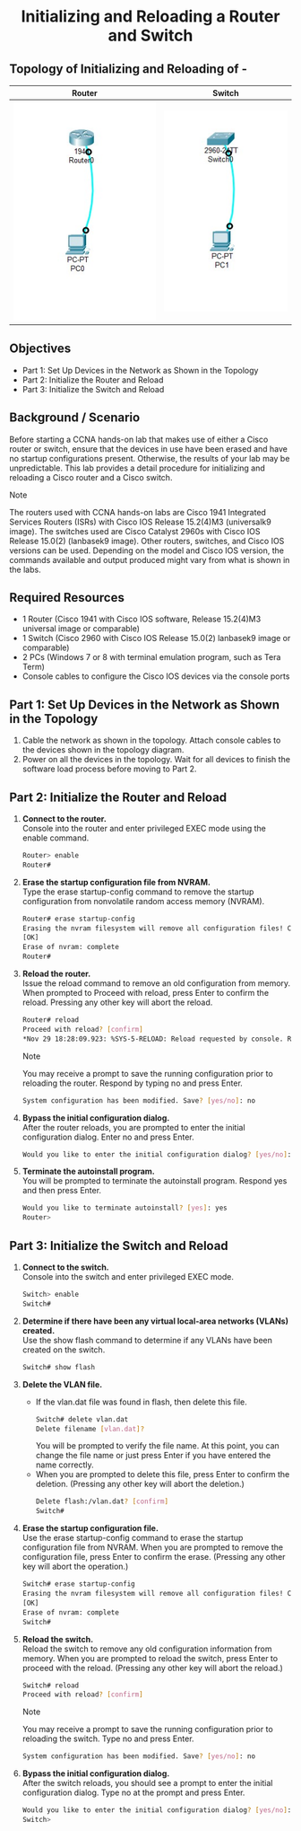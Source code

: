 # <p align='center'> Initializing and Reloading a Router and Switch </p>

## Topology of Initializing and Reloading of -
<p align='center'>

| Router | Switch |
|--------|--------|
| ![Router](r.jpg) | ![Switch](s.jpg) |

</p>

## Objectives 
- Part 1: Set Up Devices in the Network as Shown in the Topology 
- Part 2: Initialize the Router and Reload 
- Part 3: Initialize the Switch and Reload

## Background / Scenario
Before starting a CCNA hands-on lab that makes use of either a Cisco router or switch, ensure that the 
devices in use have been erased and have no startup configurations present. Otherwise, the results of your 
lab may be unpredictable. This lab provides a detail procedure for initializing and reloading a Cisco router and 
a Cisco switch. 

> [!NOTE]
>  The routers used with CCNA hands-on labs are Cisco 1941 Integrated Services Routers (ISRs) with 
Cisco IOS Release 15.2(4)M3 (universalk9 image). The switches used are Cisco Catalyst 2960s with Cisco 
IOS Release 15.0(2) (lanbasek9 image). Other routers, switches, and Cisco IOS versions can be used. 
Depending on the model and Cisco IOS version, the commands available and output produced might vary 
from what is shown in the labs. 

## Required Resources 
- 1 Router (Cisco 1941 with Cisco IOS software, Release 15.2(4)M3 universal image or comparable) 
- 1 Switch (Cisco 2960 with Cisco IOS Release 15.0(2) lanbasek9 image or comparable) 
- 2 PCs (Windows 7 or 8 with terminal emulation program, such as Tera Term) 
- Console cables to configure the Cisco IOS devices via the console ports 

## Part 1: Set Up Devices in the Network as Shown in the Topology 
1. Cable the network as shown in the topology. Attach console cables to the devices shown in the topology diagram. 
2. Power on all the devices in the topology. Wait for all devices to finish the software load process before moving to Part 2. 

## Part 2: Initialize the Router and Reload 
1. **Connect to the router.** <br>
   Console into the router and enter privileged EXEC mode using the enable command. 
   ```bash
   Router> enable 
   Router# 
   ```

2. **Erase the startup configuration file from NVRAM.** <br>
   Type the erase startup-config command to remove the startup configuration from nonvolatile random access memory (NVRAM). 
   ```bash
   Router# erase startup-config 
   Erasing the nvram filesystem will remove all configuration files! Continue? [confirm] 
   [OK] 
   Erase of nvram: complete 
   Router# 
   ```

3. **Reload the router.** <br> 
   Issue the reload command to remove an old configuration from memory. When prompted to Proceed with reload, press Enter to confirm the reload. Pressing any other key will abort the reload. 
   ```bash
   Router# reload 
   Proceed with reload? [confirm] 
   *Nov 29 18:28:09.923: %SYS-5-RELOAD: Reload requested by console. Reload Reason: Reload Command. 
   ```
   > [!NOTE]
   >  You may receive a prompt to save the running configuration prior to reloading the router. Respond by typing no and press Enter.

   ```bash
   System configuration has been modified. Save? [yes/no]: no 
   ```

4. **Bypass the initial configuration dialog.** <br> 
   After the router reloads, you are prompted to enter the initial configuration dialog. Enter no and press Enter. 
   ```bash
   Would you like to enter the initial configuration dialog? [yes/no]: no 
   ```

5. **Terminate the autoinstall program.** <br> 
   You will be prompted to terminate the autoinstall program. Respond yes and then press Enter. 
   ```bash
   Would you like to terminate autoinstall? [yes]: yes 
   Router> 
   ```

## Part 3: Initialize the Switch and Reload 
1. **Connect to the switch.** <br> 
   Console into the switch and enter privileged EXEC mode. 
   ```bash
   Switch> enable 
   Switch# 
   ```

2. **Determine if there have been any virtual local-area networks (VLANs) created.** <br>
   Use the show flash command to determine if any VLANs have been created on the switch. 
   ```bash
   Switch# show flash 
   ```

3. **Delete the VLAN file.** <br> 
   - If the vlan.dat file was found in flash, then delete this file. 
     ```bash
     Switch# delete vlan.dat 
     Delete filename [vlan.dat]? 
     ```
     You will be prompted to verify the file name. At this point, you can change the file name or just press Enter if you have entered the name correctly. 
   - When you are prompted to delete this file, press Enter to confirm the deletion. (Pressing any other key will abort the deletion.) 
     ```bash
     Delete flash:/vlan.dat? [confirm] 
     Switch# 
     ```

4. **Erase the startup configuration file.** <br> 
   Use the erase startup-config command to erase the startup configuration file from NVRAM. When you are prompted to remove the configuration file, press Enter to confirm the erase. (Pressing any other key will abort the operation.) 
   ```bash
   Switch# erase startup-config 
   Erasing the nvram filesystem will remove all configuration files! Continue? [confirm] 
   [OK] 
   Erase of nvram: complete 
   Switch# 
   ```

5. **Reload the switch.** <br> 
   Reload the switch to remove any old configuration information from memory. When you are prompted to reload the switch, press Enter to proceed with the reload. (Pressing any other key will abort the reload.) 
   ```bash
   Switch# reload 
   Proceed with reload? [confirm] 
   ```

   > [!NOTE]
   >  You may receive a prompt to save the running configuration prior to reloading the switch. Type no and press Enter. 

   ```bash
   System configuration has been modified. Save? [yes/no]: no 
   ```

6. **Bypass the initial configuration dialog.** <br> 
   After the switch reloads, you should see a prompt to enter the initial configuration dialog. Type no at the prompt and press Enter. 
   ```bash
   Would you like to enter the initial configuration dialog? [yes/no]: no 
   Switch>
   ```